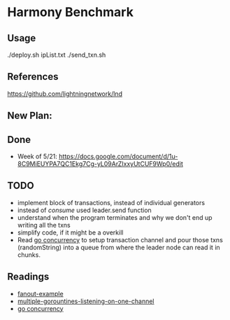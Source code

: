 # Harmony Benchmark

## Usage

./deploy.sh ipList.txt
./send_txn.sh

## References

https://github.com/lightningnetwork/lnd

## New Plan:


## Done
* Week of 5/21: https://docs.google.com/document/d/1u-8C9MiEUYPA7QC1Ekg7Cg-yL09ArZIxxyUtCUF9Wp0/edit

## TODO

* implement block of transactions, instead of individual generators
* instead of _consume_ used leader.send function
* understand when the program terminates and why we don't end up writing all the txns
* simplify code, if it might be a overkill
* Read [go concurrency](https://gist.github.com/rushilgupta/228dfdf379121cb9426d5e90d34c5b96) to setup transaction channel and pour those txns (randomString) into a queue from where the leader node can read it in chunks.


## Readings

* [fanout-example](https://play.golang.org/p/jwdtDXVHJk)
* [multiple-gorountines-listening-on-one-channel](https://stackoverflow.com/questions/15715605/multiple-goroutines-listening-on-one-channel/15721380#15721380)
* [go concurrency](https://gist.github.com/rushilgupta/228dfdf379121cb9426d5e90d34c5b96)
